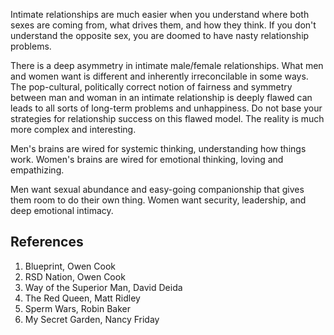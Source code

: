 Intimate relationships are much easier when you understand where both sexes are coming from, what drives them, and how they think. If you don't understand the opposite sex, you are doomed to have nasty relationship problems.

There is a deep asymmetry in intimate male/female relationships. What men and women want is different and inherently irreconcilable in some ways. The pop-cultural, politically correct notion of fairness and symmetry between man and woman in an intimate relationship is deeply flawed can leads to all sorts of long-term problems and unhappiness. Do not base your strategies for relationship success on this flawed model. The reality is much more complex and interesting.

Men's brains are wired for systemic thinking, understanding how things work. Women's brains are wired for emotional thinking, loving and empathizing.

Men want sexual abundance and easy-going companionship that gives them room to do their own thing. Women want security, leadership, and deep emotional intimacy.

## References

1. Blueprint, Owen Cook
2. RSD Nation, Owen Cook
3. Way of the Superior Man, David Deida
4. The Red Queen, Matt Ridley
5. Sperm Wars, Robin Baker
6. My Secret Garden, Nancy Friday
